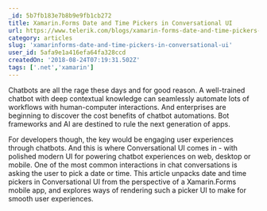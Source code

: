 ```yaml
---
_id: 5b7fb183e7b8b9e9fb1cb272
title: Xamarin.Forms Date and Time Pickers in Conversational UI
url: https://www.telerik.com/blogs/xamarin-forms-date-and-time-pickers-in-conversational-ui
category: articles
slug: 'xamarinforms-date-and-time-pickers-in-conversational-ui'
user_id: 5afa9e1a416efa64fa328ccd
createdOn: '2018-08-24T07:19:31.502Z'
tags: ['.net','xamarin']
---
```


Chatbots are all the rage these days and for good reason. A well-trained chatbot with deep contextual knowledge can seamlessly automate lots of workflows with human-computer interactions. And enterprises are beginning to discover the cost benefits of chatbot automations. Bot frameworks and AI are destined to rule the next generation of apps.

For developers though, the key would be engaging user experiences through chatbots. And this is where Conversational UI comes in - with polished modern UI for powering chatbot experiences on web, desktop or mobile. One of the most common interactions in chat conversations is asking the user to pick a date or time. This article unpacks date and time pickers in Conversational UI from the perspective of a Xamarin.Forms mobile app, and explores ways of rendering such a picker UI to make for smooth user experiences.
